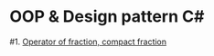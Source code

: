 # OOP & Design pattern C#
#1. [Operator of fraction, compact fraction](https://github.com/ManhTung64/Algorithm/tree/main/FractionProject)
